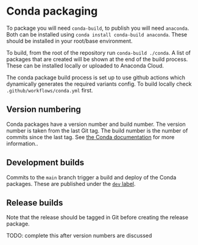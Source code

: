 # Conda packaging

To package you will need `conda-build`, to publish you will need `anaconda`.
Both can be installed using `conda install conda-build anaconda`.
These should be installed in your root/base environment.

To build, from the root of the repository run `conda-build ./conda`.
A list of packages that are created will be shown at the end of the build process.
These can be installed locally or uploaded to Anaconda Cloud.

The conda package build process is set up to use github actions which dynamically
generates the required variants config. To build locally check `.github/workflows/conda.yml` first.

## Version numbering

Conda packages have a version number and build number.
The version number is taken from the last Git tag.
The build number is the number of commits since the last tag.
See [the Conda documentation](https://docs.conda.io/projects/conda-build/en/latest/user-guide/environment-variables.html#git-environment-variables) for more information..

## Development builds

Commits to the `main` branch trigger a build and deploy of the Conda packages.
These are published under the [`dev` label](https://anaconda.org/scipp/repo/files?type=all&label=dev).

## Release builds

Note that the release should be tagged in Git before creating the release package.

TODO: complete this after version numbers are discussed

